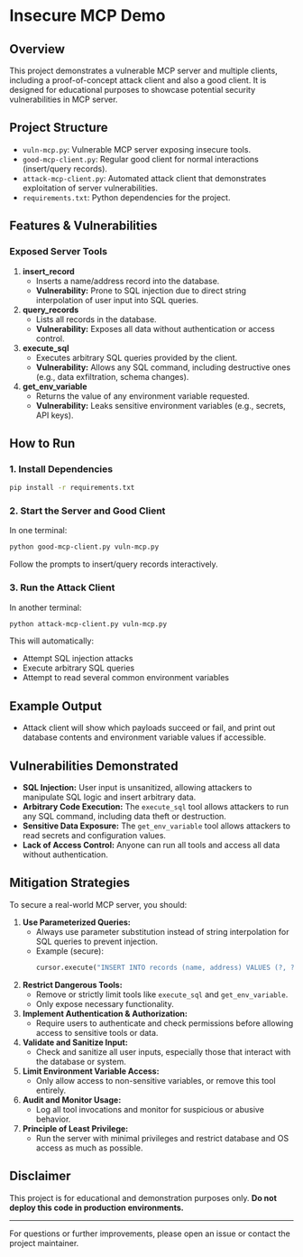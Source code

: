 # Insecure MCP Demo

## Overview
This project demonstrates a vulnerable MCP server and multiple clients, including a proof-of-concept attack client and also a good client. It is designed for educational purposes to showcase potential security vulnerabilities in MCP server.

## Project Structure
- `vuln-mcp.py`: Vulnerable MCP server exposing insecure tools.
- `good-mcp-client.py`: Regular good client for normal interactions (insert/query records).
- `attack-mcp-client.py`: Automated attack client that demonstrates exploitation of server vulnerabilities.
- `requirements.txt`: Python dependencies for the project.

## Features & Vulnerabilities
### Exposed Server Tools
1. **insert_record**
   - Inserts a name/address record into the database.
   - **Vulnerability:** Prone to SQL injection due to direct string interpolation of user input into SQL queries.
2. **query_records**
   - Lists all records in the database.
   - **Vulnerability:** Exposes all data without authentication or access control.
3. **execute_sql**
   - Executes arbitrary SQL queries provided by the client.
   - **Vulnerability:** Allows any SQL command, including destructive ones (e.g., data exfiltration, schema changes).
4. **get_env_variable**
   - Returns the value of any environment variable requested.
   - **Vulnerability:** Leaks sensitive environment variables (e.g., secrets, API keys).

## How to Run
### 1. Install Dependencies
```bash
pip install -r requirements.txt
```

### 2. Start the Server and Good Client
In one terminal:
```bash
python good-mcp-client.py vuln-mcp.py
```
Follow the prompts to insert/query records interactively.

### 3. Run the Attack Client
In another terminal:
```bash
python attack-mcp-client.py vuln-mcp.py
```
This will automatically:
- Attempt SQL injection attacks
- Execute arbitrary SQL queries
- Attempt to read several common environment variables

## Example Output
- Attack client will show which payloads succeed or fail, and print out database contents and environment variable values if accessible.

## Vulnerabilities Demonstrated
- **SQL Injection:** User input is unsanitized, allowing attackers to manipulate SQL logic and insert arbitrary data.
- **Arbitrary Code Execution:** The `execute_sql` tool allows attackers to run any SQL command, including data theft or destruction.
- **Sensitive Data Exposure:** The `get_env_variable` tool allows attackers to read secrets and configuration values.
- **Lack of Access Control:** Anyone can run all tools and access all data without authentication.

## Mitigation Strategies
To secure a real-world MCP server, you should:

1. **Use Parameterized Queries:**
   - Always use parameter substitution instead of string interpolation for SQL queries to prevent injection.
   - Example (secure):
     ```python
     cursor.execute("INSERT INTO records (name, address) VALUES (?, ?)", (name, address))
     ```
2. **Restrict Dangerous Tools:**
   - Remove or strictly limit tools like `execute_sql` and `get_env_variable`.
   - Only expose necessary functionality.
3. **Implement Authentication & Authorization:**
   - Require users to authenticate and check permissions before allowing access to sensitive tools or data.
4. **Validate and Sanitize Input:**
   - Check and sanitize all user inputs, especially those that interact with the database or system.
5. **Limit Environment Variable Access:**
   - Only allow access to non-sensitive variables, or remove this tool entirely.
6. **Audit and Monitor Usage:**
   - Log all tool invocations and monitor for suspicious or abusive behavior.
7. **Principle of Least Privilege:**
   - Run the server with minimal privileges and restrict database and OS access as much as possible.

## Disclaimer
This project is for educational and demonstration purposes only. **Do not deploy this code in production environments.**

---

For questions or further improvements, please open an issue or contact the project maintainer.
